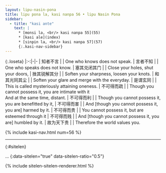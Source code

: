 ```yaml
---
layout: lipu-nasin-pona
title: lipu pona la, kasi nanpa 56 • lipu Nasin Pona
sidebar:
  - title: "kasi ante"
    text: |
      * [monsi la, <br/> kasi nanpa 55](55)
      * [kasi ale](index)
      * [sinpin la, <br/> kasi nanpa 57](57)
      {:.kasi-nav-sidebar}
---
```


{:.loseta}
|:-:|-|-
| 知者不言           |  | One who knows does not speak.
| 言者不知           |  | One who speaks does not know.
| 塞其兑<wbr/>闭其门 |  | Close your holes, shut your doors,
| 挫其锐<wbr/>解其分 |  | Soften your sharpness, loosen your knots.
| 和其光<wbr/>同其尘 |  | Soften your glare and merge with the everyday.
| 是谓玄同           |  | This is called mysteriously attaining oneness.
| 不可得而疏         |  | Though you cannot possess it, you are intimate with it<br/> And at the same time, distant.
| 不可得而利         |  | Though you cannot possess it, you are benefitted by it,
| 不可得而害         |  | And [though you cannot possess it, you are] harmed by it.
| 不可得而贵         |  | You cannot possess it, but are esteemed through it
| 不可得而贱         |  | And [though you cannot possess it, you are] humbled by it.
| 故为天下贵         |  | Therefore the world values you.

{% include kasi-nav.html num=56 %}

-------
{:#sitelen}

...
{:data-sitelen="true" data-sitelen-ratio="0.5"}

{% include sitelen-sitelen-renderer.html %}
